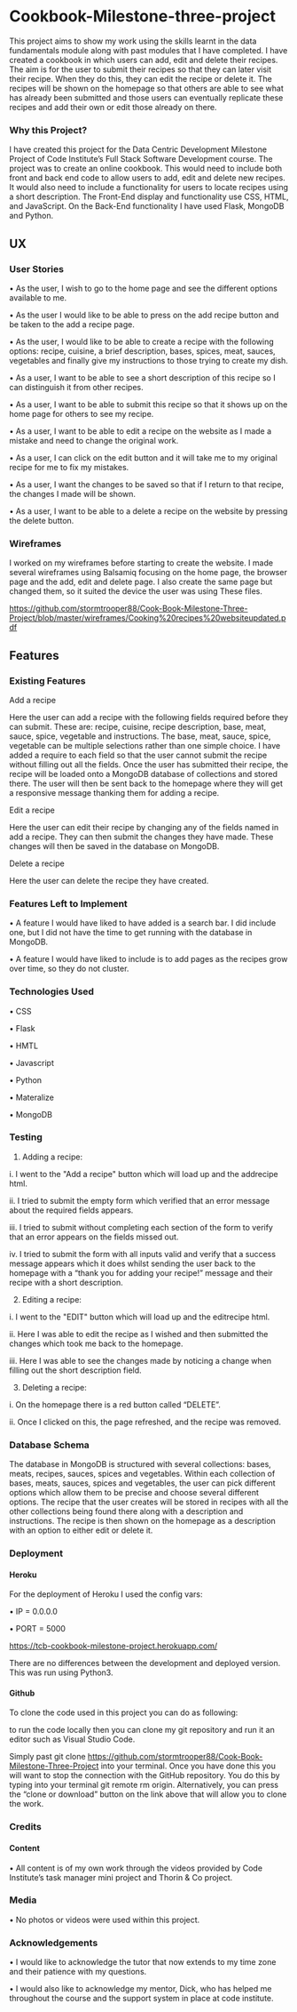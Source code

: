 <h1>Cookbook-Milestone-three-project</h1>


This project aims to show my work using the skills learnt in the data fundamentals module along with past modules that I have completed. I have created a cookbook in which users can add, edit and delete their recipes.
The aim is for the user to submit their recipes so that they can later visit their recipe. When they do this, they can edit the recipe or delete it. The recipes will be shown on the homepage so that others are able to see what has already been submitted and those users can eventually replicate these recipes and add their own or edit those already on there. 

<h3>Why this Project?</h3>

I have created this project for the Data Centric Development Milestone Project of Code Institute’s Full Stack Software Development course. The project was to create an online cookbook. This would need to include both front and back end code to allow users to add, edit and delete new recipes. It would also need to include a functionality for users to locate recipes using a short description. 
The Front-End display and functionality use CSS, HTML, and JavaScript. On the Back-End functionality I have used Flask, MongoDB and Python. 

<h2>UX</h2>

<h3>User Stories</h3>

•	As the user, I wish to go to the home page and see the different options available to me.

•	As the user I would like to be able to press on the add recipe button and be taken to the add a recipe page. 

•	As the user, I would like to be able to create a recipe with the following options: recipe, cuisine, a brief description, bases, spices, meat, sauces, vegetables and finally give my instructions to those trying to create my dish. 

•	As a user, I want to be able to see a short description of this recipe so I can distinguish it from other recipes. 

•	As a user, I want to be able to submit this recipe so that it shows up on the home page for others to see my recipe. 

•	As a user, I want to be able to edit a recipe on the website as I made a mistake and need to change the original work. 

•	As a user, I can click on the edit button and it will take me to my original recipe for me to fix my mistakes.

•	As a user, I want the changes to be saved so that if I return to that recipe, the changes I made will be shown.

•	As a user, I want to be able to a delete a recipe on the website by pressing the delete button. 


<h3>Wireframes</h3>

I worked on my wireframes before starting to create the website. I made several wireframes using Balsamiq focusing on the home page, the browser page and the add, edit and delete page. I also create the same page but changed them, so it suited the device the user was using These files. 

https://github.com/stormtrooper88/Cook-Book-Milestone-Three-Project/blob/master/wireframes/Cooking%20recipes%20websiteupdated.pdf

<h2>Features</h2>

<h3>Existing Features</h3>

Add a recipe

Here the user can add a recipe with the following fields required before they can submit. These are: recipe, cuisine, recipe description, base, meat, sauce, spice, vegetable and instructions. The base, meat, sauce, spice, vegetable can be multiple selections rather than one simple choice. I have added a require to each field so that the user cannot submit the recipe without filling out all the fields. Once the user has submitted their recipe, the recipe will be loaded onto a MongoDB database of collections and stored there. The user will then be sent back to the homepage where they will get a responsive message thanking them for adding a recipe. 

Edit a recipe

Here the user can edit their recipe by changing any of the fields named in add a recipe. They can then submit the changes they have made. These changes will then be saved in the database on MongoDB. 

Delete a recipe

Here the user can delete the recipe they have created.

<h3>Features Left to Implement</h3>

•	A feature I would have liked to have added is a search bar. I did include one, but I did not have the time to get running with the database in MongoDB. 

•	A feature I would have liked to include is to add pages as the recipes grow over time, so they do not cluster. 

<h3>Technologies Used</h3>

•	CSS

•	Flask

•	HMTL

•	Javascript

•	Python

•	Materalize

•	MongoDB

<h3>Testing</h3>

1.	Adding a recipe: 

i.	I went to the "Add a recipe" button which will load up and the addrecipe html.

ii.	I tried to submit the empty form which verified that an error message about the required fields appears.

iii. I tried to submit without completing each section of the form to verify that an error appears on the fields missed out. 

iv.	I tried to submit the form with all inputs valid and verify that a success message appears which it does whilst sending the user back to the homepage with a “thank you for adding your recipe!” message and their recipe with a short description. 

2.	Editing a recipe: 

i.	I went to the "EDIT" button which will load up and the editrecipe html.

ii.	Here I was able to edit the recipe as I wished and then submitted the changes which took me back to the homepage.

iii.	Here I was able to see the changes made by noticing a change when filling out the short description field. 

3.	Deleting a recipe: 

i.	On the homepage there is a red button called “DELETE”.

ii.	Once I clicked on this, the page refreshed, and the recipe was removed. 


<h3>Database Schema</h3>

The database in MongoDB is structured with several collections: bases, meats, recipes, sauces, spices and vegetables. Within each collection of bases, meats, sauces, spices and vegetables, the user can pick different options which allow them to be precise and choose several different options. 
The recipe that the user creates will be stored in recipes with all the other collections being found there along with a description and instructions. The recipe is then shown on the homepage as a description with an option to either edit or delete it. 


<h3>Deployment</h3>

<h4>Heroku</h4>

For the deployment of Heroku I used the config vars:

•	IP = 0.0.0.0

•	PORT = 5000

https://tcb-cookbook-milestone-project.herokuapp.com/

There are no differences between the development and deployed version. This was run using Python3. 

<h4>Github</h4>

To clone the code used in this project you can do as following: 

to run the code locally then you can clone my git repository and run it an editor such as Visual Studio Code. 

Simply past git clone https://github.com/stormtrooper88/Cook-Book-Milestone-Three-Project into your terminal. Once you have done this you will want to stop the connection with the GitHub repository. You do this by typing into your terminal git remote rm origin. Alternatively, you can press the “clone or download” button on the link above that will allow you to clone the work. 

<h3>Credits</h3>

<h4>Content</h4>

•	All content is of my own work through the videos provided by Code Institute’s  task manager mini project and Thorin & Co project. 

<h3>Media</h3>

•	No photos or videos were used within this project.

<h3>Acknowledgements</h3>

•	I would like to acknowledge the tutor that now extends to my time zone and their patience with my questions. 

•	I would also like to acknowledge my mentor, Dick, who has helped me throughout the course and the support system in place at code institute. 


